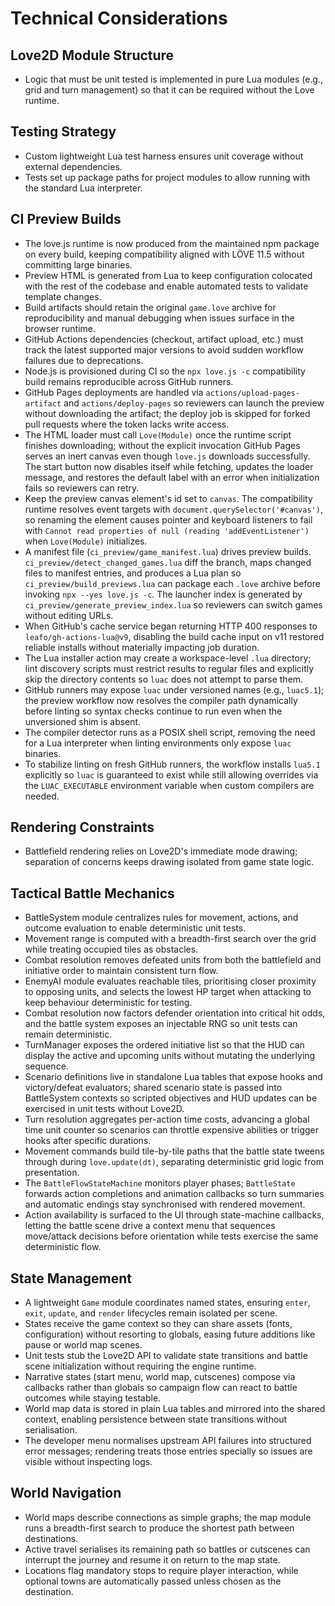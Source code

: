 # Technical Considerations

## Love2D Module Structure
- Logic that must be unit tested is implemented in pure Lua modules (e.g., grid and turn management) so that it can be required without the Love runtime.

## Testing Strategy
- Custom lightweight Lua test harness ensures unit coverage without external dependencies.
- Tests set up package paths for project modules to allow running with the standard Lua interpreter.

## CI Preview Builds
- The love.js runtime is now produced from the maintained npm package on every build, keeping compatibility aligned with LÖVE 11.5 without committing large binaries.
- Preview HTML is generated from Lua to keep configuration colocated with the rest of the codebase and enable automated tests to validate template changes.
- Build artifacts should retain the original `game.love` archive for reproducibility and manual debugging when issues surface in the browser runtime.
- GitHub Actions dependencies (checkout, artifact upload, etc.) must track the latest supported major versions to avoid sudden workflow failures due to deprecations.
- Node.js is provisioned during CI so the `npx love.js -c` compatibility build remains reproducible across GitHub runners.
- GitHub Pages deployments are handled via `actions/upload-pages-artifact` and `actions/deploy-pages` so reviewers can launch the preview without downloading the artifact; the deploy job is skipped for forked pull requests where the token lacks write access.
- The HTML loader must call `Love(Module)` once the runtime script finishes downloading; without the explicit invocation GitHub Pages serves an inert canvas even though `love.js` downloads successfully. The start button now disables itself while fetching, updates the loader message, and restores the default label with an error when initialization fails so reviewers can retry.
- Keep the preview canvas element's id set to `canvas`. The compatibility runtime resolves event targets with `document.querySelector('#canvas')`, so renaming the element causes pointer and keyboard listeners to fail with `Cannot read properties of null (reading 'addEventListener')` when `Love(Module)` initializes.
- A manifest file (`ci_preview/game_manifest.lua`) drives preview builds. `ci_preview/detect_changed_games.lua` diff the branch, maps changed files to manifest entries, and produces a Lua plan so `ci_preview/build_previews.lua` can package each `.love` archive before invoking `npx --yes love.js -c`. The launcher index is generated by `ci_preview/generate_preview_index.lua` so reviewers can switch games without editing URLs.
- When GitHub's cache service began returning HTTP 400 responses to `leafo/gh-actions-lua@v9`, disabling the build cache input on v11 restored reliable installs without materially impacting job duration.
- The Lua installer action may create a workspace-level `.lua` directory; lint discovery scripts must restrict results to regular files and explicitly skip the directory contents so `luac` does not attempt to parse them.
- GitHub runners may expose `luac` under versioned names (e.g., `luac5.1`); the preview workflow now resolves the compiler path dynamically before linting so syntax checks continue to run even when the unversioned shim is absent.
- The compiler detector runs as a POSIX shell script, removing the need for a Lua interpreter when linting environments only expose `luac` binaries.
- To stabilize linting on fresh GitHub runners, the workflow installs `lua5.1` explicitly so `luac` is guaranteed to exist while still allowing overrides via the `LUAC_EXECUTABLE` environment variable when custom compilers are needed.

## Rendering Constraints
- Battlefield rendering relies on Love2D's immediate mode drawing; separation of concerns keeps drawing isolated from game state logic.

## Tactical Battle Mechanics
- BattleSystem module centralizes rules for movement, actions, and outcome evaluation to enable deterministic unit tests.
- Movement range is computed with a breadth-first search over the grid while treating occupied tiles as obstacles.
- Combat resolution removes defeated units from both the battlefield and initiative order to maintain consistent turn flow.
- EnemyAI module evaluates reachable tiles, prioritising closer proximity to opposing units, and selects the lowest HP target when attacking to keep behaviour deterministic for testing.
- Combat resolution now factors defender orientation into critical hit odds, and the battle system exposes an injectable RNG so unit tests can remain deterministic.
- TurnManager exposes the ordered initiative list so that the HUD can display the active and upcoming units without mutating the underlying sequence.
- Scenario definitions live in standalone Lua tables that expose hooks and victory/defeat evaluators; shared scenario state is passed into BattleSystem contexts so scripted objectives and HUD updates can be exercised in unit tests without Love2D.
- Turn resolution aggregates per-action time costs, advancing a global time unit counter so scenarios can throttle expensive abilities or trigger hooks after specific durations.
- Movement commands build tile-by-tile paths that the battle state tweens through during `love.update(dt)`, separating deterministic grid logic from presentation.
- The `BattleFlowStateMachine` monitors player phases; `BattleState` forwards action completions and animation callbacks so turn summaries and automatic endings stay synchronised with rendered movement.
- Action availability is surfaced to the UI through state-machine callbacks, letting the battle scene drive a context menu that sequences move/attack decisions before orientation while tests exercise the same deterministic flow.

## State Management
- A lightweight `Game` module coordinates named states, ensuring `enter`, `exit`, `update`, and `render` lifecycles remain isolated per scene.
- States receive the game context so they can share assets (fonts, configuration) without resorting to globals, easing future additions like pause or world map scenes.
- Unit tests stub the Love2D API to validate state transitions and battle scene initialization without requiring the engine runtime.
- Narrative states (start menu, world map, cutscenes) compose via callbacks rather than globals so campaign flow can react to battle outcomes while staying testable.
- World map data is stored in plain Lua tables and mirrored into the shared context, enabling persistence between state transitions without serialisation.
- The developer menu normalises upstream API failures into structured error messages; rendering treats those entries specially so issues are visible without inspecting logs.

## World Navigation
- World maps describe connections as simple graphs; the map module runs a breadth-first search to produce the shortest path between destinations.
- Active travel serialises its remaining path so battles or cutscenes can interrupt the journey and resume it on return to the map state.
- Locations flag mandatory stops to require player interaction, while optional towns are automatically passed unless chosen as the destination.
